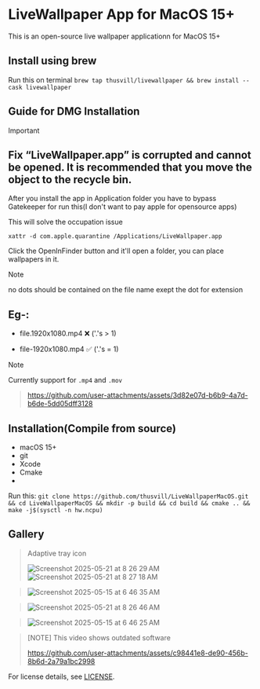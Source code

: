 # LiveWallpaper App for MacOS 15+

This is an open-source live wallpaper applicationn for MacOS 15+

## Install using brew

Run this on terminal `brew tap thusvill/livewallpaper && brew install --cask livewallpaper`

## Guide for DMG Installation

> [!IMPORTANT]
> ## Fix “LiveWallpaper.app” is corrupted and cannot be opened. It is recommended that you move the object to the recycle bin.
> After you install the app in Application folder you have to bypass Gatekeeper for run this(I don't want to pay apple for opensource apps)
> 
> This will solve the occupation issue
> 
> `xattr -d com.apple.quarantine /Applications/LiveWallpaper.app` 

Click the OpenInFinder button and it'll open a folder, you can place wallpapers in it.

> [!NOTE]
> no dots should be contained on the file name exept the dot for extension
> 
> ## Eg-:
> 
>  - file.1920x1080.mp4 ❌ ('.'s > 1)
> 
>  - file-1920x1080.mp4 ✅ ('.'s = 1)

> [!NOTE]
> Currently support for `.mp4` and `.mov`

> https://github.com/user-attachments/assets/3d82e07d-b6b9-4a7d-b6de-5dd05dff3128



## Installation(Compile from source)
- macOS 15+
- git
- Xcode
- Cmake
- 
Run this: `git clone https://github.com/thusvill/LiveWallpaperMacOS.git && cd LiveWallpaperMacOS && mkdir -p build && cd build && cmake .. && make -j$(sysctl -n hw.ncpu)`

## Gallery
> Adaptive tray icon
> 
> ![Screenshot 2025-05-21 at 8 26 29 AM](https://github.com/user-attachments/assets/9afafdcc-b4d4-48ad-93fe-9341d09c53ff)
> ![Screenshot 2025-05-21 at 8 27 18 AM](https://github.com/user-attachments/assets/5574540a-a78d-4da2-a6c0-fc1c84f28fc5)



> ![Screenshot 2025-05-15 at 6 46 35 AM](https://github.com/user-attachments/assets/167b0c08-454f-4d53-9e65-8798aed6459f)

> ![Screenshot 2025-05-21 at 8 26 46 AM](https://github.com/user-attachments/assets/441ee882-727e-4470-9d28-baa96466e151)


> ![Screenshot 2025-05-15 at 6 46 25 AM](https://github.com/user-attachments/assets/4a0c9302-1892-44cc-9154-32987a0fd887)

> [NOTE] This video shows outdated  software
> 
> https://github.com/user-attachments/assets/c98441e8-de90-456b-8b6d-2a79a1bc2998

For license details, see [LICENSE](LICENSE).
